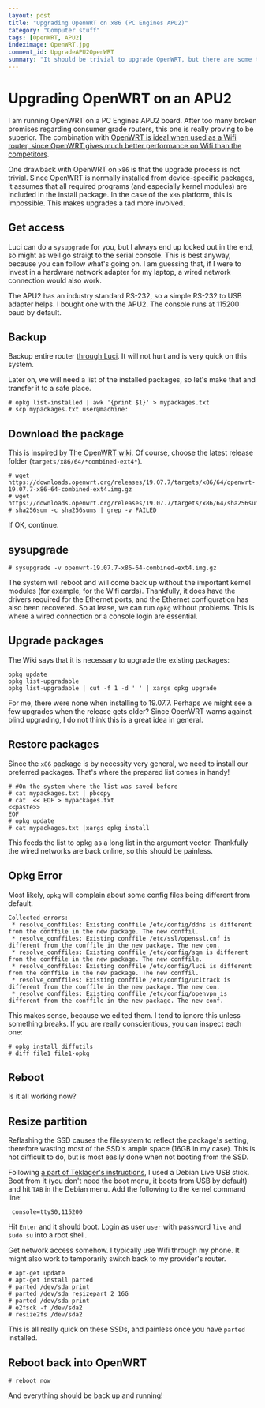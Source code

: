 ```yaml
---
layout: post
title: "Upgrading OpenWRT on x86 (PC Engines APU2)"
category: "Computer stuff"
tags: [OpenWRT, APU2]
indeximage: OpenWRT.jpg
comment_id: UpgradeAPU2OpenWRT
summary: "It should be trivial to upgrade OpenWRT, but there are some things that you need to remember."
---
```

# Upgrading OpenWRT on an APU2

I am running OpenWRT on a PC Engines APU2 board. After too many broken promises regarding consumer grade routers, this one is really proving to be superior. The combination with [OpenWRT is ideal when used as a Wifi router, since OpenWRT gives much better performance on Wifi than the competitors](https://teklager.se/en/knowledge-base/compex-wle200nx-wle600vx-benchmark/).

One drawback with OpenWRT on `x86` is that the upgrade process is not trivial. Since OpenWRT is normally installed from device-specific packages, it assumes that all required programs (and especially kernel modules) are included in the install package. In the case of the `x86` platform, this is impossible. This makes upgrades a tad more involved.


## Get access

Luci can do a `sysupgrade` for you, but I always end up locked out in the end, so might as well go straigt to the serial console. This is best anyway, because you can follow what's going on. 
I am guessing that, if I were to invest in a hardware network adapter for my laptop, a wired network connection would also work. 

The APU2 has an industry standard RS-232, so a simple RS-232 to USB adapter helps. I bought one with the APU2. The console runs at 115200 baud by default. 

## Backup

Backup entire router [through Luci](https://10.0.0.1/cgi-bin/luci/admin/system/flash). It will not hurt and is very quick on this system.

Later on, we will need a list of the installed packages, so let's make that and transfer it to a safe place.

```shell
# opkg list-installed | awk '{print $1}' > mypackages.txt
# scp mypackages.txt user@machine:
```


## Download the package


This is inspired by [The OpenWRT wiki](https://openwrt.org/docs/guide-user/installation/sysupgrade.cli). Of course, choose the latest release folder (`targets/x86/64/*combined-ext4*`).

```shell
# wget https://downloads.openwrt.org/releases/19.07.7/targets/x86/64/openwrt-19.07.7-x86-64-combined-ext4.img.gz
# wget https://downloads.openwrt.org/releases/19.07.7/targets/x86/64/sha256sums
# sha256sum -c sha256sums | grep -v FAILED
```


If OK, continue.

## sysupgrade

```shell
# sysupgrade -v openwrt-19.07.7-x86-64-combined-ext4.img.gz
```

The system will reboot and will come back up without the important kernel modules (for example, for the Wifi cards). Thankfully, it does have the drivers required for the Ethernet ports, and the Ethernet configuration has also been recovered. So at lease, we can run `opkg` without problems. This is where a wired connection or a console login are essential.

## Upgrade packages

The Wiki says that it is necessary to upgrade the existing packages:

```shell
opkg update
opkg list-upgradable
opkg list-upgradable | cut -f 1 -d ' ' | xargs opkg upgrade 
```

For me, there were none when installing to 19.07.7. Perhaps we might see a few upgrades when the release gets older? Since OpenWRT warns against blind upgrading, I do not think this is a great idea in general.


## Restore packages

Since the `x86` package is by necessity very general, we need to install our preferred packages. That's where the prepared list comes in handy!

```shell
# #On the system where the list was saved before
# cat mypackages.txt | pbcopy
# cat  << EOF > mypackages.txt
<<paste>>
EOF
# opkg update
# cat mypackages.txt |xargs opkg install
```

This feeds the list to opkg as a long list in the argument vector. Thankfully the wired networks are back online, so this should be painless.

## Opkg Error

Most likely, `opkg` will complain about some config files being different from default.

```
Collected errors:
 * resolve_conffiles: Existing conffile /etc/config/ddns is different from the conffile in the new package. The new conffil.
 * resolve_conffiles: Existing conffile /etc/ssl/openssl.cnf is different from the conffile in the new package. The new con.
 * resolve_conffiles: Existing conffile /etc/config/sqm is different from the conffile in the new package. The new conffile.
 * resolve_conffiles: Existing conffile /etc/config/luci is different from the conffile in the new package. The new conffil.
 * resolve_conffiles: Existing conffile /etc/config/ucitrack is different from the conffile in the new package. The new con.
 * resolve_conffiles: Existing conffile /etc/config/openvpn is different from the conffile in the new package. The new conf.
```

This makes sense, because we edited them. I tend to ignore this unless something breaks. If you are really conscientious, you can inspect each one:

```shell
# opkg install diffutils
# diff file1 file1-opkg
```

## Reboot

Is it all working now?


## Resize partition

Reflashing the SSD causes the filesystem to reflect the package's setting, therefore wasting most of the SSD's ample space (16GB in my case). This is not difficult to do, but is most easily done when not booting from the SSD.

Following [a part of Teklager's instructions](https://teklager.se/en/knowledge-base/openwrt-installation-instructions/), I used a Debian Live USB stick. Boot from it (you don't need the boot menu, it boots from USB by default) and hit `TAB` in the Debian menu. Add the following to the kernel command line:

```
 console=ttyS0,115200
 ```

Hit `Enter` and it should boot. Login as user `user` with password `live` and `sudo su` into a root shell.

Get network access somehow. I typically use Wifi through my phone. It might also work to temporarily switch back to my provider's router.

```shell
# apt-get update
# apt-get install parted
# parted /dev/sda print
# parted /dev/sda resizepart 2 16G
# parted /dev/sda print
# e2fsck -f /dev/sda2
# resize2fs /dev/sda2 
```

This is all really quick on these SSDs, and painless once you have `parted` installed.

## Reboot back into OpenWRT

```shell
# reboot now
```

And everything should be back up and running!
